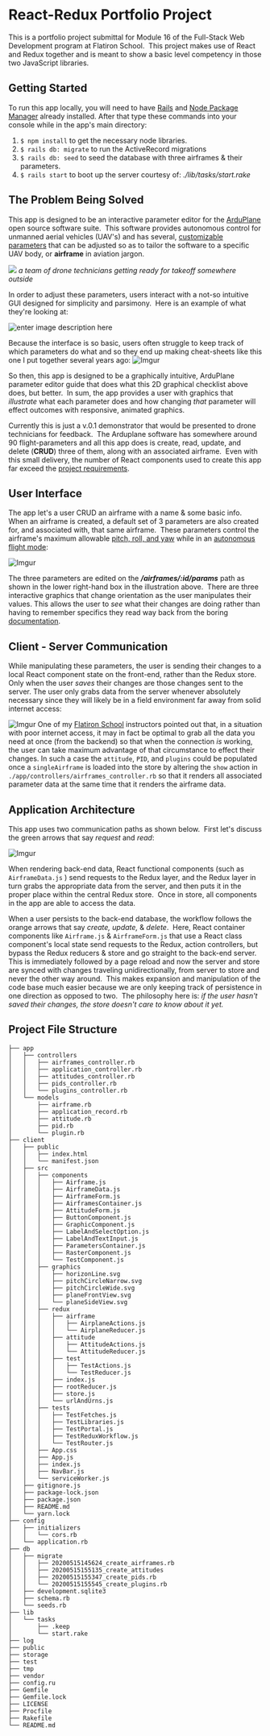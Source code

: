 
# React-Redux Portfolio Project
This is a portfolio project submittal for Module 16 of the Full-Stack Web Development program at Flatiron School.&nbsp; This project makes use of React and Redux together and is meant to show a basic level competency in those two JavaScript libraries.

## Getting Started
To run this app locally, you will need to have [Rails](https://rubyonrails.org/) and [Node Package Manager](https://docs.npmjs.com/about-npm/) already installed.  After that type these commands into your console while in the app's main directory:
1. `$ npm install` to get the necessary node libraries.
2. `$ rails db: migrate` to run the ActiveRecord migrations
3. `$ rails db: seed` to seed the database with three airframes & their parameters.
4. `$ rails start` to boot up the server courtesy of: *./lib/tasks/start.rake*

## The Problem Being Solved

This app is designed to be an interactive parameter editor for the [ArduPlane](https://ardupilot.org/plane/) open source software suite.&nbsp; This software provides autonomous control for unmanned aerial vehicles (UAV's) and has several, [customizable parameters](https://ardupilot.org/plane/docs/parameters.html) that can be adjusted so as to tailor the software to a specific UAV body, or **airframe** in aviation jargon.&nbsp;

![](https://ardupilot.org/application/files/8714/8419/9139/2048x1536-1.jpg)
*a team of drone technicians getting ready for takeoff somewhere outside*

In order to adjust these parameters, users interact with a not-so intuitive GUI designed for simplicity and parsimony.&nbsp;  Here is an example of what they're looking at:

![enter image description here](https://ardupilot.org/plane/_images/missPlannTuningTECS.png)

Because the interface is so basic, users often struggle to keep track of which parameters do what and so they end up making cheat-sheets like this one I put together several years ago:
![Imgur](https://i.imgur.com/yzeb0vr.png)

So then, this app is designed to be a graphically intuitive, ArduPlane parameter editor guide that does what this 2D graphical checklist above does, but better.&nbsp;  In sum, the app provides a user with graphics that *illustrate* what each parameter does and how changing *that* parameter will effect outcomes with responsive, animated graphics.

Currently this is just a  v.0.1 demonstrator that would be presented to drone technicians for feedback.&nbsp;  The Arduplane software has somewhere around 90 flight-parameters and all this app does is create, read, update, and delete (**CRUD**) three of them, along with an associated airframe.&nbsp;  Even with this small delivery, the number of React components used to create this app far exceed the [project requirements](https://learn.co/tracks/full-stack-web-development-v8/module-17-redux/section-5-redux-final-project/react-redux-portfolio-project).&nbsp;

## User Interface
The app let's a user CRUD an airframe with a name & some basic info.&nbsp;  When an airframe is created, a default set of 3 parameters are also created for, and associated with,  that same airframe.&nbsp;  These parameters control the airframe's maximum allowable [pitch, roll, and yaw](https://en.wikipedia.org/wiki/Aircraft_principal_axes) while in an [autonomous flight mode](https://ardupilot.org/plane/docs/flight-modes.html):&nbsp;

![Imgur](https://i.imgur.com/FtbLpaB.jpg)

The three parameters are edited on the ***/airframes/:id/params***  path as shown in the lower right-hand box in the illustration above.&nbsp;  There are three interactive graphics that change orientation as the user manipulates their values.  This allows the user to *see* what their changes are doing rather than having to remember specifics they read way back from the boring [documentation](https://ardupilot.org/plane/docs/parameters.html).&nbsp;

## Client - Server Communication
While manipulating these parameters, the user is sending their changes to a local React component state on the front-end, rather than the Redux store.  Only when the user *saves* their changes are those changes sent to the server.  The user only grabs data from the server whenever absolutely necessary since they will likely be in a field environment far away from solid internet access:&nbsp;


![Imgur](https://i.imgur.com/CQg659p.jpg)
One of my [Flatiron School](https://flatironschool.com/) instructors pointed out that, in a situation with poor internet access, it may in fact be optimal to grab all the data you need at once (from the backend) so that when the connection *is* working, the user can take maximum advantage of that circumstance to effect their changes.  In such a case the `attitude`, `PID`, and `plugins` could be populated once a  `singleAirframe` is loaded into the store by altering the `show` action in `./app/controllers/airframes_controller.rb` so that it renders all associated parameter data at the same time that it renders the airframe data.

## Application Architecture

This app uses two communication paths as shown below.&nbsp;  First let's discuss the green arrows that say *request* and *read*:


![Imgur](https://i.imgur.com/uyd91GW.jpg)

When rendering back-end data, React functional components (such as `AirframeData.js` ) send requests to the Redux layer, and the Redux layer in turn grabs the appropriate data from the server, and then puts it in the proper place within the central Redux store.&nbsp;  Once in store, all components in the app are able to access the data.

When a user persists to the back-end database, the workflow follows the orange arrows that say *create, update,* & *delete*.&nbsp;  Here, React container components like `Airframe.js` & `AirframeForm.js` that use a React class component's local state send requests to the Redux, action controllers, but bypass the Redux reducers & store and  go straight to the back-end server.&nbsp; This is immediately followed by a page reload and now the server and store are synced with changes traveling unidirectionally, from server to store and never the other way around.&nbsp;  This makes expansion and manipulation of the code base much easier because we are only keeping track of persistence in one direction as opposed to two.&nbsp; The philosophy here is: *if the user hasn't saved their changes, the store doesn't care to know about it yet.*

## Project File Structure
```
├── app
│   ├── controllers
│   │   ├── airframes_controller.rb
│   │   ├── application_controller.rb
│   │   ├── attitudes_controller.rb
│   │   ├── pids_controller.rb
│   │   └── plugins_controller.rb
│   └── models
│       ├── airframe.rb
│       ├── application_record.rb
│       ├── attitude.rb
│       ├── pid.rb
│       └── plugin.rb
├── client
│   ├── public
│   │   ├── index.html
│   │   └── manifest.json
│   ├── src
│   │   ├── components
│   │   │   ├── Airframe.js
│   │   │   ├── AirframeData.js
│   │   │   ├── AirframeForm.js
│   │   │   ├── AirframesContainer.js
│   │   │   ├── AttitudeForm.js
│   │   │   ├── ButtonComponent.js
│   │   │   ├── GraphicComponent.js
│   │   │   ├── LabelAndSelectOption.js
│   │   │   ├── LabelAndTextInput.js
│   │   │   ├── ParametersContainer.js
│   │   │   ├── RasterComponent.js
│   │   │   └── TestComponent.js
│   │   ├── graphics
│   │   │   ├── horizonLine.svg
│   │   │   ├── pitchCircleNarrow.svg
│   │   │   ├── pitchCircleWide.svg
│   │   │   ├── planeFrontView.svg
│   │   │   └── planeSideView.svg
│   │   ├── redux
│   │   │   ├── airframe
│   │   │   │   ├── AirplaneActions.js
│   │   │   │   └── AirplaneReducer.js
│   │   │   ├── attitude
│   │   │   │   ├── AttitudeActions.js
│   │   │   │   └── AttitudeReducer.js
│   │   │   ├── test
│   │   │   │   ├── TestActions.js
│   │   │   │   └── TestReducer.js
│   │   │   ├── index.js
│   │   │   ├── rootReducer.js
│   │   │   ├── store.js
│   │   │   └── urlAndUrns.js
│   │   ├── tests
│   │   │   ├── TestFetches.js
│   │   │   ├── TestLibraries.js
│   │   │   ├── TestPortal.js
│   │   │   ├── TestReduxWorkflow.js
│   │   │   └── TestRouter.js
│   │   ├── App.css
│   │   ├── App.js
│   │   ├── index.js
│   │   ├── NavBar.js
│   │   └── serviceWorker.js
│   ├── gitignore.js  
│   ├── package-lock.json
│   ├── package.json
│   ├── README.md
│   └── yarn.lock
├── config
│   ├── initializers
│   │   └── cors.rb
│   └── application.rb
├── db
│   ├── migrate
│   │   ├── 20200515145624_create_airframes.rb
│   │   ├── 20200515155135_create_attitudes
│   │   ├── 20200515155347_create_pids.rb
│   │   └── 20200515155545_create_plugins.rb
│   ├── development.sqlite3
│   ├── schema.rb
│   └── seeds.rb
├── lib
│   └── tasks
│       ├── .keep
│       └── start.rake
├── log
├── public
├── storage
├── test
├── tmp
├── vendor
├── config.ru
├── Gemfile
├── Gemfile.lock
├── LICENSE
├── Procfile
├── Rakefile
└── README.md
```
